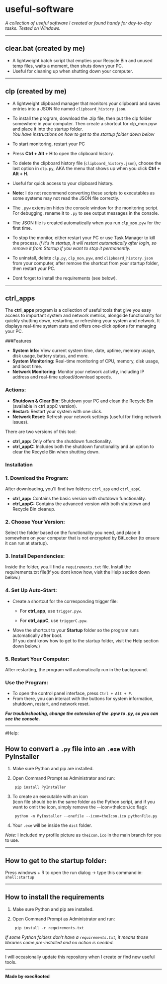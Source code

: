 # useful-software

*A collection of useful software I created or found handy for day-to-day tasks. Tested on Windows.*

---

## clear.bat (created by me)

- A lightweight batch script that empties your Recycle Bin and unused temp files, waits a moment, then shuts down your PC.
- Useful for cleaning up when shutting down your computer.

---

## clp (created by me)

- A lightweight clipboard manager that monitors your clipboard and saves entries into a JSON file named `clipboard_history.json`.

- To install the program, download the .zip file, then put the clp folder somewhere in your computer. Then create a shortcut for clp_mon.pyw and place it into the startup folder.<br>
  *You have instructions on how to get to the startup folder down below*

- To start monitoring, restart your PC
  
- Press **Ctrl + Alt + H** to open the clipboard history.
  
- To delete the clipboard history file (`clipboard_history.json`), choose the last option in `clp.py`, AKA the menu that shows up when you click **Ctrl + Alt + H**.
  
- Useful for quick access to your clipboard history.
  
- **Note:** I do not recommend converting these scripts to executables as some systems may not read the JSON file correctly.
  
- The `.pyw` extension hides the console window for the monitoring script. For debugging, rename it to `.py` to see output messages in the console.
  
- The JSON file is created automatically when you run `clp_mon.pyw` for the first time.
  
- To stop the monitor, either restart your PC or use Task Manager to kill the process.
  *If it's in startup, it will restart automatically after login, so remove it from Startup if you want to stop it permanently.*
 
- To uninstall, delete `clp.py`, `clp_mon.pyw`, and `clipboard_history.json` from your computer, after remove the shortcut from your startup folder, then restart your PC.
  
- Dont forget to install the requirements (see below).

---
## ctrl_apps

The **ctrl_apps** program is a collection of useful tools that give you easy access to important system and network metrics, alongside functionality for quickly shutting down, restarting, or refreshing your system and network. It displays real-time system stats and offers one-click options for managing your PC.

###Features

- **System Info:** View current system time, date, uptime, memory usage, disk usage, battery status, and more.
- **System Monitoring:** Real-time monitoring of CPU, memory, disk usage, and boot time.
- **Network Monitoring:** Monitor your network activity, including IP address and real-time upload/download speeds.

### Actions:
- **Shutdown & Clear Bin:** Shutdown your PC and clean the Recycle Bin (available in ctrl_appC version).
- **Restart:** Restart your system with one click.
- **Network Reset:** Refresh your network settings (useful for fixing network issues).

There are two versions of this tool:

- **ctrl_app:** Only offers the shutdown functionality.
- **ctrl_appC:** Includes both the shutdown functionality and an option to clear the Recycle Bin when shutting down.

### Installation

### 1. Download the Program:
After downloading, you'll find two folders: `ctrl_app` and `ctrl_appC`.

- **ctrl_app:** Contains the basic version with shutdown functionality.
- **ctrl_appC:** Contains the advanced version with both shutdown and Recycle Bin cleanup.

### 2. Choose Your Version:
Select the folder based on the functionality you need, and place it somewhere on your computer that is not encrypted by BitLocker (to ensure it can run at startup).

### 3. Install Dependencies:
Inside the folder, you.ll find a `requirements.txt` file. Install the requirements.txt file(If you dont know how, visit the Help section down below.)


### 4. Set Up Auto-Start:

- Create a shortcut for the corresponding trigger file:
  - For **ctrl_app**, use `trigger.pyw`.
  
  - For **ctrl_appC**, use `triggerC.pyw`.

- Move the shortcut to your **Startup** folder so the program runs automatically after boot. <br>(If you dont know how to get to the startup folder, visit the Help section down below.)



### 5. Restart Your Computer:
After restarting, the program will automatically run in the background.

### Use the Program:

- To open the control panel interface, press `Ctrl + Alt + P`.
- From there, you can interact with the buttons for system information, shutdown, restart, and network reset.





***For troubleshooting, change the extension of the .pyw to .py, so you can see the console.***


---

#Help:

## How to convert a `.py` file into an `.exe` with PyInstaller

1. Make sure Python and pip are installed.
2. Open Command Prompt as Administrator and run:

        pip install PyInstaller

3. To create an executable with an icon <br>(icon file should be in the same folder as the Python script, and if you want to omit the icon, simply remove the --icon=theIcon.ico flag):

        python -m PyInstaller --onefile --icon=theIcon.ico pythonFile.py

4. Your `.exe` will be inside the `dist` folder.

*Note:* I included my profile picture as `theIcon.ico` in the main branch for you to use.

---
## How to get to the startup folder:

Press windows + R to open the run dialog → type this command in: `shell:startup`

---
## How to install the requirements

1. Make sure Python and pip are installed.
2. Open Command Prompt as Administrator and run:

        pip install -r requirements.txt

*If some Python folders don’t have a `requirements.txt`, it means those libraries come pre-installed and no action is needed.*

---

I will occasionally update this repository when I create or find new useful tools.

---

**Made by execRooted**
